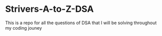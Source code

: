 # Strivers-A-to-Z-DSA
This is a repo for all the questions of DSA that I will be solving throughout my coding jouney
